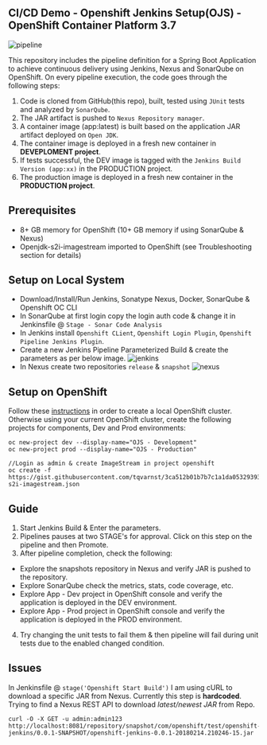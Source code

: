## CI/CD Demo - Openshift Jenkins Setup(OJS) - OpenShift Container Platform 3.7

![pipeline](https://user-images.githubusercontent.com/28925814/36300586-f302f4b4-1327-11e8-8df6-a1ecdafa5560.jpg)

This repository includes the pipeline definition for a Spring Boot Application to achieve continuous delivery using Jenkins, Nexus and SonarQube on OpenShift. On every pipeline execution, the code goes through the following steps:

1. Code is cloned from GitHub(this repo), built, tested using `JUnit` tests and analyzed by `SonarQube`.
2. The JAR artifact is pushed to `Nexus Repository manager`.
3. A container image (app:latest) is built based on the application JAR artifact deployed on `Open JDK`.
4. The container image is deployed in a fresh new container in **DEVEPLOMENT project**.
5. If tests successful, the DEV image is tagged with the `Jenkins Build Version (app:xx)` in the PRODUCTION project.
6. The production image is deployed in a fresh new container in the **PRODUCTION project**.


## Prerequisites
* 8+ GB memory for OpenShift (10+ GB memory if using SonarQube & Nexus)
* Openjdk-s2i-imagestream imported to OpenShift (see Troubleshooting section for details)


## Setup on Local System
* Download/Install/Run Jenkins, Sonatype Nexus, Docker, SonarQube & Openshift OC CLI
* In SonarQube at first login copy the login auth code & change it in Jenkinsfile @ `Stage - Sonar Code Analysis`
* In Jenkins install `Openshift CLient`, `Openshift Login Plugin`, `Openshift Pipeline Jenkins Plugin`.
* Create a new Jenkins Pipeline Parameterized Build & create the parameters as per below image.
![jenkins](https://user-images.githubusercontent.com/28925814/36299790-b1437330-1324-11e8-86a7-4428cf0c797a.jpg)
* In Nexus create two repositories `release` & `snapshot`
![nexus](https://user-images.githubusercontent.com/28925814/36299834-d1b60434-1324-11e8-8d94-3ff39ec0cf38.jpg)


## Setup on OpenShift
Follow these [instructions](https://github.com/openshift/origin) in order to create a local OpenShift cluster. Otherwise using your current OpenShift cluster, create the following projects for components, Dev and Prod environments:
```
oc new-project dev --display-name="OJS - Development"
oc new-project prod --display-name="OJS - Production"

//Login as admin & create ImageStream in project openshift
oc create -f https://gist.githubusercontent.com/tqvarnst/3ca512b01b7b7c1a1da0532939350e23/raw/1973a8baf6e398f534613108e0ec5a774a76babe/openjdk-s2i-imagestream.json
```
## Guide
1. Start Jenkins Build & Enter the parameters.
2. Pipelines pauses at two STAGE's for approval. Click on this step on the pipeline and then Promote.
3. After pipeline completion, check the following:
  * Explore the snapshots repository in Nexus and verify JAR is pushed to the repository.
  * Explore SonarQube check the metrics, stats, code coverage, etc.
  * Explore App - Dev project in OpenShift console and verify the application is deployed in the DEV environment.
  * Explore App - Prod project in OpenShift console and verify the application is deployed in the PROD environment.
4. Try changing the unit tests to fail them & then pipeline will fail during unit tests due to the enabled changed condition.

## Issues
In Jenkinsfile @ `stage('Openshift Start Build')` I am using cURL to download a specific JAR from Nexus. Currently this step is **hardcoded**. Trying to find a Nexus REST API to download *latest/newest JAR* from Repo.
```
curl -O -X GET -u admin:admin123 http://localhost:8081/repository/snapshot/com/openshift/test/openshift-jenkins/0.0.1-SNAPSHOT/openshift-jenkins-0.0.1-20180214.210246-15.jar
```
